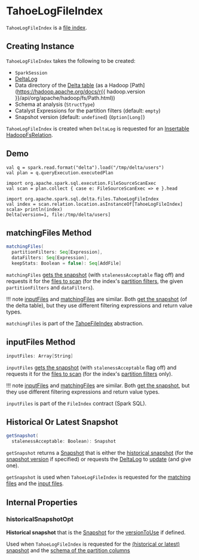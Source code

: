 # TahoeLogFileIndex

`TahoeLogFileIndex` is a [file index](TahoeFileIndex.md).

## Creating Instance

`TahoeLogFileIndex` takes the following to be created:

* <span id="spark"> `SparkSession`
* <span id="deltaLog"> [DeltaLog](DeltaLog.md)
* <span id="path"> Data directory of the [Delta table](#deltaLog) (as a Hadoop [Path](https://hadoop.apache.org/docs/r{{ hadoop.version }}/api/org/apache/hadoop/fs/Path.html))
* <span id="schemaAtAnalysis"> Schema at analysis (`StructType`)
* <span id="partitionFilters"> Catalyst Expressions for the partition filters (default: `empty`)
* <span id="versionToUse"> Snapshot version (default: `undefined`) (`Option[Long]`)

`TahoeLogFileIndex` is created when `DeltaLog` is requested for an [Insertable HadoopFsRelation](DeltaLog.md#createRelation).

## Demo

```text
val q = spark.read.format("delta").load("/tmp/delta/users")
val plan = q.queryExecution.executedPlan

import org.apache.spark.sql.execution.FileSourceScanExec
val scan = plan.collect { case e: FileSourceScanExec => e }.head

import org.apache.spark.sql.delta.files.TahoeLogFileIndex
val index = scan.relation.location.asInstanceOf[TahoeLogFileIndex]
scala> println(index)
Delta[version=1, file:/tmp/delta/users]
```

## <span id="matchingFiles"> matchingFiles Method

```scala
matchingFiles(
  partitionFilters: Seq[Expression],
  dataFilters: Seq[Expression],
  keepStats: Boolean = false): Seq[AddFile]
```

`matchingFiles` [gets the snapshot](#getSnapshot) (with `stalenessAcceptable` flag off) and requests it for the [files to scan](PartitionFiltering.md#filesForScan) (for the index's [partition filters](#partitionFilters), the given `partitionFilters` and `dataFilters`).

!!! note
    [inputFiles](#inputFiles) and [matchingFiles](#matchingFiles) are similar. Both [get the snapshot](#getSnapshot) (of the delta table), but they use different filtering expressions and return value types.

`matchingFiles` is part of the [TahoeFileIndex](TahoeFileIndex.md#matchingFiles) abstraction.

## <span id="inputFiles"> inputFiles Method

```scala
inputFiles: Array[String]
```

`inputFiles` [gets the snapshot](#getSnapshot) (with `stalenessAcceptable` flag off) and requests it for the [files to scan](PartitionFiltering.md#filesForScan) (for the index's [partition filters](#partitionFilters) only).

!!! note
    [inputFiles](#inputFiles) and [matchingFiles](#matchingFiles) are similar. Both [get the snapshot](#getSnapshot), but they use different filtering expressions and return value types.

`inputFiles` is part of the `FileIndex` contract (Spark SQL).

## <span id="getSnapshot"> Historical Or Latest Snapshot

```scala
getSnapshot(
  stalenessAcceptable: Boolean): Snapshot
```

`getSnapshot` returns a [Snapshot](Snapshot.md) that is either the [historical snapshot](#historicalSnapshotOpt) (for the [snapshot version](#versionToUse) if specified) or requests the [DeltaLog](#deltaLog) to [update](DeltaLog.md#update) (and give one).

`getSnapshot` is used when `TahoeLogFileIndex` is requested for the [matching files](#matchingFiles) and the [input files](#inputFiles).

## Internal Properties

### <span id="historicalSnapshotOpt"> historicalSnapshotOpt

**Historical snapshot** that is the [Snapshot](Snapshot.md) for the [versionToUse](#versionToUse) if defined.

Used when `TahoeLogFileIndex` is requested for the [(historical or latest) snapshot](#getSnapshot) and the [schema of the partition columns](#partitionSchema)
